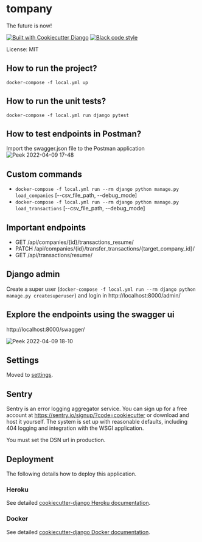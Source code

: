 # tompany

The future is now!

[![Built with Cookiecutter Django](https://img.shields.io/badge/built%20with-Cookiecutter%20Django-ff69b4.svg?logo=cookiecutter)](https://github.com/cookiecutter/cookiecutter-django/)
[![Black code style](https://img.shields.io/badge/code%20style-black-000000.svg)](https://github.com/ambv/black)

License: MIT

## How to run the project?
`docker-compose -f local.yml up`

## How to run the unit tests?
`docker-compose -f local.yml run django pytest`

## How to test endpoints in Postman?
Import the swagger.json file to the Postman application
![Peek 2022-04-09 17-48](https://user-images.githubusercontent.com/1877511/162594066-ede013d8-31d7-440a-aa26-42c6051e1428.gif)

## Custom commands
- `docker-compose -f local.yml run --rm django python manage.py load_companies` [--csv_file_path, --debug_mode]
- `docker-compose -f local.yml run --rm django python manage.py load_transactions` [--csv_file_path, --debug_mode]


## Important endpoints
- GET ​/api​/companies​/{id}​/transactions_resume​/
- PATCH /api/companies/{id}/transfer_transactions/{target_company_id}/
- GET /api/transactions/resume/

## Django admin
Create a super user (`docker-compose -f local.yml run --rm django python manage.py createsuperuser`) and login in http://localhost:8000/admin/

## Explore the endpoints using the swagger ui
http://localhost:8000/swagger/

![Peek 2022-04-09 18-10](https://user-images.githubusercontent.com/1877511/162594539-6cf85d3d-2596-47d9-a879-381bc9ff21b6.gif)


## Settings

Moved to [settings](http://cookiecutter-django.readthedocs.io/en/latest/settings.html).

## Sentry

Sentry is an error logging aggregator service. You can sign up for a free account at <https://sentry.io/signup/?code=cookiecutter> or download and host it yourself.
The system is set up with reasonable defaults, including 404 logging and integration with the WSGI application.

You must set the DSN url in production.

## Deployment

The following details how to deploy this application.

### Heroku

See detailed [cookiecutter-django Heroku documentation](http://cookiecutter-django.readthedocs.io/en/latest/deployment-on-heroku.html).

### Docker

See detailed [cookiecutter-django Docker documentation](http://cookiecutter-django.readthedocs.io/en/latest/deployment-with-docker.html).
